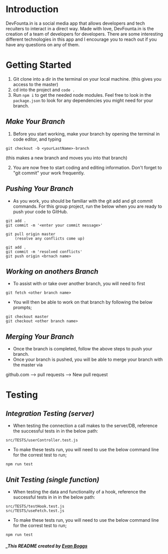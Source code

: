 # Introduction

DevFounta.in is a social media app that allows developers and
tech recuiters to interact in a direct way. Made with love, DevFounta.in is the creation of a team of developers
for developers. There are some interesting different technologies in this app and I encourage you to reach out if you have any questions on any of them.

# **Getting Started**

1. Git clone into a dir in the terminal on your local machine. (this gives you access to the master)
2. cd into the project and `code .`
3. Run `npm i` to get the needed node modules. Feel free to look in the `package.json` to look for any dependencies you might need for your branch.

## _Make Your Branch_

1. Before you start working, make your branch by opening the terminal in code editor, and typing

```
git checkout -b <yourLastName>-branch
```

(this makes a new branch and moves you into that branch)

2. You are now free to start coding and editing information. Don't forget to "git commit" your work frequently.

## _Pushing Your Branch_

- As you work, you should be familiar with the git add and git commit commands. For this group project, run the below when you are ready to push your code to GitHub.

```
git add .
git commit -m '<enter your commit message>'

git pull origin master
    (resolve any conflicts come up)

git add .
git commit -m 'resolved conflicts'
git push origin <brnach name>
```

## _Working on anothers Branch_

- To assist with or take over another branch, you will need to first

```
git fetch <other branch name>
```

- You will then be able to work on that branch by following the below prompts;

```
git checkout master
git checkout <other branch name>
```

## _Merging Your Branch_

- Once the branch is completed, follow the above steps to push your branch.
- Once your branch is pushed, you will be able to merge your branch with the master via

github.com --> pull requests --> New pull request

# **Testing**

## _Integration Testing (server)_

- When testing the connection a call makes to the server/DB, reference the successful tests in in the below path:

```
src/TESTS/userController.test.js
```

- To make these tests run, you will need to use the below command line for the correst test to run;

```
npm run test
```

## _Unit Testing (single function)_

- When testing the data and functionality of a hook, reference the successful tests in in in the below path:

```
src/TESTS/testHook.test.js
src/TESTS/useFetch.test.js
```

- To make these tests run, you will need to use the below command line for the correst test to run;

```
npm run test
```

##### \_This README created by [Evan Boggs](https://github.com/evboggs302)
